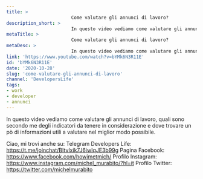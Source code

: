 ```yaml
---
title: > 
                        Come valutare gli annunci di lavoro?
description_short: > 
                        In questo video vediamo come valutare gli annunci di lavoro, quali sono secondo me degli indicatori da tenere in considerazione ...
metaTitle: > 
                        Come valutare gli annunci di lavoro?
metaDesc: > 
                        In questo video vediamo come valutare gli annunci di lavoro, quali sono secondo me degli indicatori da tenere in considerazione ...
link: 'https://www.youtube.com/watch?v=bYMk6N3R11E'
id: 'bYMk6N3R11E'
date: '2020-10-28'
slug: 'come-valutare-gli-annunci-di-lavoro'
channel: 'DevelopersLife'
tags: 
- work
- developer
- annunci
---
```

In questo video vediamo come valutare gli annunci di lavoro, quali sono secondo me degli indicatori da tenere in considerazione e dove trovare un pò di informazioni utili a valutare nel miglior modo possibile.

Ciao, mi trovi anche su:
Telegram Developers Life: https://t.me/joinchat/BItvlxik7J6iwIqJE3b99g
Pagina Facebook: https://www.facebook.com/howimetmich/
Profilo Instagram: https://www.instagram.com/michel_murabito/?hl=it
Profilo Twitter: https://twitter.com/michelmurabito